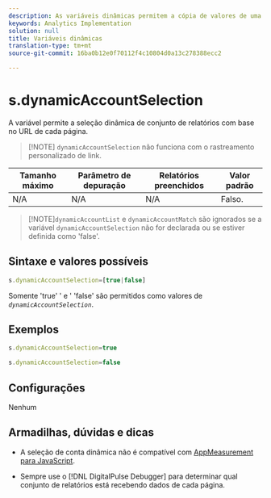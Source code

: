 ```yaml
---
description: As variáveis dinâmicas permitem a cópia de valores de uma variável para outra sem precisar digitar os valores completos várias vezes nas solicitações de imagem do site.
keywords: Analytics Implementation
solution: null
title: Variáveis dinâmicas
translation-type: tm+mt
source-git-commit: 16ba0b12e0f70112f4c10804d0a13c278388ecc2

---
```



# s.dynamicAccountSelection

A variável permite a seleção dinâmica de conjunto de relatórios com base no URL de cada página.

> [!NOTE] `dynamicAccountSelection` não funciona com o rastreamento personalizado de link.

| Tamanho máximo | Parâmetro de depuração | Relatórios preenchidos | Valor padrão |
|---|---|---|---|
| N/A | N/A | N/A | Falso. |

> [!NOTE]`dynamicAccountList` e `dynamicAccountMatch` são ignorados se a variável `dynamicAccountSelection` não for declarada ou se estiver definida como 'false'.

## Sintaxe e valores possíveis

```js
s.dynamicAccountSelection=[true|false]
```

Somente 'true' ' e ' 'false' são permitidos como valores de *`dynamicAccountSelection`*.

## Exemplos

```js
s.dynamicAccountSelection=true
```

```js
s.dynamicAccountSelection=false
```

## Configurações

Nenhum

## Armadilhas, dúvidas e dicas

* A seleção de conta dinâmica não é compatível com [AppMeasurement para JavaScript](https://docs.adobe.com/content/help/en/analytics/implementation/javascript-implementation/appmeasurement-js/appmeasure-mjs.html).

* Sempre use o [!DNL DigitalPulse Debugger] para determinar qual conjunto de relatórios está recebendo dados de cada página.
